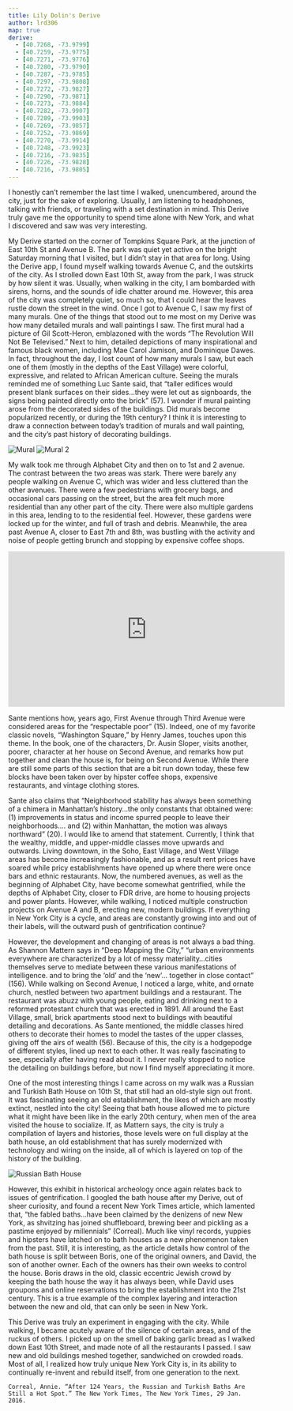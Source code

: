 ```yaml
---
title: Lily Dolin's Derive
author: lrd306
map: true
derive:
  - [40.7268, -73.9799]
  - [40.7259, -73.9775]
  - [40.7271, -73.9776]
  - [40.7280, -73.9790]
  - [40.7287, -73.9785]
  - [40.7297, -73.9808]
  - [40.7272, -73.9827]
  - [40.7290, -73.9871]
  - [40.7273, -73.9884]
  - [40.7282, -73.9907]
  - [40.7289, -73.9903]
  - [40.7269, -73.9857]
  - [40.7252, -73.9869]
  - [40.7270, -73.9914]
  - [40.7248, -73.9923]
  - [40.7216, -73.9835]
  - [40.7226, -73.9828]
  - [40.7216, -73.9805]
---
```


I honestly can’t remember the last time I walked, unencumbered, around the city, just for the sake of exploring. Usually, I am listening to headphones, talking with friends, or traveling with a set destination in  mind. This Derive truly gave me the opportunity to spend time alone with New York, and what I discovered and saw was very interesting.

My Derive started on the corner of Tompkins Square Park, at the junction of East 10th St and Avenue B. The park was quiet yet active on the bright Saturday morning that I visited, but I didn’t stay in that area for long. Using the Derive app, I found myself walking towards Avenue C, and the outskirts of the city. As I strolled down East 10th St, away from the park, I was struck by how silent it was. Usually, when walking in the city, I am bombarded with sirens, horns, and the sounds of idle chatter around me. However, this area of the city was completely quiet, so much so, that I could hear the leaves rustle down the street in the wind. Once I got to Avenue C, I saw my first of many murals. One of the things that stood out to me most on my Derive was how many detailed murals and wall paintings I saw. The first mural had a picture of Gil Scott-Heron, emblazoned with the words “The Revolution Will Not Be Televised.” Next to him, detailed depictions of many inspirational and famous black women, including Mae Carol Jamison, and Dominique Dawes. In fact, throughout the day, I lost count of how many murals I saw, but each one of them (mostly in the depths of the East Village) were colorful, expressive, and related to African American culture. Seeing the murals reminded me of something Luc Sante said, that “taller edifices would present blank surfaces on their sides…they were let out as signboards, the signs being painted directly onto the brick” (57). I wonder if mural painting arose from the decorated sides of the buildings. Did murals become popularized recently, or during the 19th century? I think it is interesting to draw a connection between today’s tradition of murals and wall painting, and the city’s past history of decorating buildings.

![Mural](https://i.imgur.com/GjNlspk.jpg)
![Mural 2](https://i.imgur.com/CenMR3a.jpg)

My walk took me through Alphabet City and then on to 1st and 2 avenue. The contrast between the two areas was stark. There were barely any people walking on Avenue C, which was wider and less cluttered than the other avenues. There were a few pedestrians with grocery bags, and occasional cars passing on the street, but the area felt much more residential than any other part of the city. There were also multiple gardens in this area, lending to to the residential feel. However, these gardens were locked up for the winter, and full of trash and debris. Meanwhile, the area past Avenue A, closer to East 7th and 8th, was bustling with the activity and noise of people getting brunch and stopping by expensive coffee shops.

<div class="embed-responsive embed-responsive-21by9">
<iframe width="560" height="315" src="https://www.youtube.com/embed/ReFAw09pH_0" frameborder="0" allow="autoplay; encrypted-media" allowfullscreen></iframe>
</div>

Sante mentions how, years ago, First Avenue through Third Avenue were considered areas for the “respectable poor” (15). Indeed, one of my favorite classic novels, “Washington Square,” by Henry James, touches upon this theme. In the book, one of the characters, Dr. Ausin Sloper, visits another, poorer, character at her house on Second Avenue, and remarks how put together and clean the house is, for being on Second Avenue. While there are still some parts of this section that are a bit run down today, these few blocks have been taken over by hipster coffee shops, expensive restaurants, and vintage clothing stores.

Sante also claims that “Neighborhood stability has always been something of a chimera in Manhattan’s history…the only constants that obtained were: (1) improvements in status and income spurred people to leave their neighborhoods…. and (2) within Manhattan, the motion was always northward” (20). I would like to amend that statement. Currently, I think that the wealthy, middle, and upper-middle classes move upwards and outwards. Living downtown, in the Soho, East Village, and West Village areas has become increasingly fashionable, and as a result rent prices have soared while pricy establishments have opened up where there were once bars and ethnic restaurants. Now, the  numbered avenues, as well as the beginning of Alphabet City, have become somewhat gentrified, while the depths of Alphabet City, closer to FDR drive, are home to housing projects and power plants. However, while walking, I noticed multiple construction projects on Avenue A and B, erecting new, modern buildings. If everything in New York City is a cycle, and areas are constantly growing into and out of their labels, will the outward push of gentrification continue?

However, the development and changing of areas is not always a bad thing. As Shannon Mattern says in “Deep Mapping the City,” “urban environments everywhere are characterized by  a lot of messy materiality…cities themselves serve to mediate between these various manifestations of intelligence. and to bring the ‘old’ and the ‘new’… together in close contact” (156). While walking on Second Avenue, I noticed a large, white, and ornate church, nestled between two apartment buildings and a restaurant. The restaurant was abuzz with young people, eating and drinking next to a reformed protestant church that was erected in 1891. All around the East Village, small, brick apartments stood next to buildings with beautiful detailing and decorations. As Sante mentioned, the middle classes hired others to decorate their homes to model the tastes of the upper classes, giving off the airs of wealth (56). Because of this, the city is a hodgepodge of different styles, lined up next to each other. It was really fascinating to see, especially after having read about it. I never really stopped to notice the detailing on buildings before, but now I find myself appreciating it more.

One of the most interesting things I came across on my walk was a Russian and Turkish Bath House on 10th St, that still had an old-style sign out front. It was fascinating seeing an old establishment, the likes of which are mostly extinct, nestled into the city! Seeing that bath house allowed me to picture what it might have been like in the early 20th century, when men of the area visited the house to socialize. If, as Mattern says, the city is truly a compilation of layers and histories, those levels were on full display at the bath house, an old establishment that has surely modernized with technology and wiring on the inside, all of which is layered on top of the history of the building.

![Russian Bath House](https://i.imgur.com/nOSzRSS.jpg)

However, this exhibit in historical archeology once again relates back to issues of gentrification. I googled the bath house after my Derive, out of sheer curiosity, and found a recent New York Times article, which lamented that, “the fabled baths…have been claimed by the denizens of new New York, as shvitzing has joined shuffleboard, brewing beer and pickling as a pastime enjoyed by millennials” (Correal). Much like vinyl records, yuppies and hipsters have latched on to bath houses as a new phenomenon taken from the past. Still, it is interesting, as the article details how control of the bath house is split between Boris, one of the original owners, and David, the son of another owner. Each of the owners has their own weeks to control the house. Boris draws in the old, classic eccentric Jewish crowd by keeping the bath house the way it has always been, while David uses groupons and online reservations to bring the establishment into the 21st century. This is a true example of the complex layering and interaction between the new and old, that can only be seen in New York.

This Derive was truly an experiment in engaging with the city. While walking, I became acutely aware of the silence of certain areas, and of the ruckus of others. I picked up on the smell of baking garlic bread as I walked down East 10th Street, and made note of all the restaurants I passed. I saw new and old buildings meshed together, sandwiched on crowded roads. Most of all, I realized how truly unique New York City is, in its ability to continually re-invent and rebuild itself, from one generation to the next.

	Correal, Annie. “After 124 Years, the Russian and Turkish Baths Are Still a Hot Spot.” The New York Times, The New York Times, 29 Jan. 2016.
